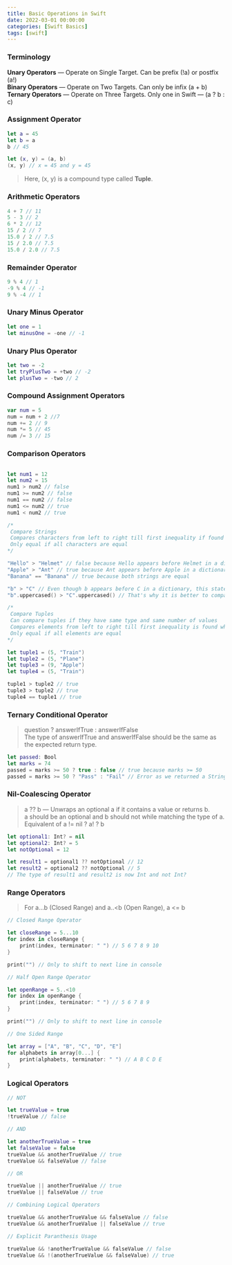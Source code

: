 ```yaml
---
title: Basic Operations in Swift
date: 2022-03-01 00:00:00
categories: [Swift Basics]
tags: [swift]
---
```


### Terminology

**Unary Operators** — Operate on Single Target. Can be prefix (!a) or postfix (a!)  
**Binary Operators** — Operate on Two Targets. Can only be infix (a + b)  
**Ternary Operators** — Operate on Three Targets. Only one in Swift — (a ? b : c)  

### Assignment Operator

```swift
let a = 45
let b = a
b // 45

let (x, y) = (a, b)
(x, y) // x = 45 and y = 45
```
> Here, (x, y) is a compound type called **Tuple**.

### Arithmetic Operators

```swift
4 + 7 // 11
5 - 3 // 2
6 * 2 // 12
15 / 2 // 7
15.0 / 2 // 7.5
15 / 2.0 // 7.5
15.0 / 2.0 // 7.5
```

### Remainder Operator

```swift
9 % 4 // 1
-9 % 4 // -1
9 % -4 // 1
```

### Unary Minus Operator

```swift
let one = 1
let minusOne = -one // -1
```

### Unary Plus Operator

```swift
let two = -2
let tryPlusTwo = +two // -2
let plusTwo = -two // 2
```

### Compound Assignment Operators

```swift
var num = 5
num = num + 2 //7
num += 2 // 9
num *= 5 // 45
num /= 3 // 15
```

### Comparison Operators

```swift

let num1 = 12
let num2 = 15
num1 > num2 // false
num1 >= num2 // false
num1 == num2 // false
num1 <= num2 // true
num1 < num2 // true

/*
 Compare Strings
 Compares characters from left to right till first inequality if found which decides the result of the comparison
 Only equal if all characters are equal
*/

"Hello" > "Helmet" // false because Hello appears before Helmet in a dictionary
"Apple" > "Ant" // true because Ant appears before Apple in a dictionary
"Banana" == "Banana" // true because both strings are equal

"b" > "C" // Even though b appears before C in a dictionary, this statement is true
"b".uppercased() > "C".uppercased() // That's why it is better to compare strings after converting them both to uppercase or lowercase

/*
 Compare Tuples
 Can compare tuples if they have same type and same number of values
 Compares elements from left to right till first inequality is found which then decides the result of the comparison
 Only equal if all elements are equal
*/

let tuple1 = (5, "Train")
let tuple2 = (5, "Plane")
let tuple3 = (9, "Apple")
let tuple4 = (5, "Train")

tuple1 > tuple2 // true
tuple3 > tuple2 // true
tuple4 == tuple1 // true
```

### Ternary Conditional Operator

> question ? answerIfTrue : answerIfFalse  
> The type of answerIfTrue and answerIfFalse should be the same as the expected return type.

```swift
let passed: Bool
let marks = 74
passed = marks >= 50 ? true : false // true because marks >= 50
passed = marks >= 50 ? "Pass" : "Fail" // Error as we returned a String from the operator when a Boolean was expected
```

### Nil-Coalescing Operator

> a ?? b — Unwraps an optional a if it contains a value or returns b.  
> a should be an optional and b should not while matching the type of a.  
> Equivalent of a != nil ? a! ? b  

```swift
let optional1: Int? = nil
let optional2: Int? = 5
let notOptional = 12

let result1 = optional1 ?? notOptional // 12
let result2 = optional2 ?? notOptional // 5
// The type of result1 and result2 is now Int and not Int?
```

### Range Operators

> For a…b (Closed Range) and a..<b (Open Range), a <= b

```swift
// Closed Range Operator

let closeRange = 5...10
for index in closeRange {
    print(index, terminator: " ") // 5 6 7 8 9 10
}

print("") // Only to shift to next line in console

// Half Open Range Operator

let openRange = 5..<10
for index in openRange {
    print(index, terminator: " ") // 5 6 7 8 9
}

print("") // Only to shift to next line in console

// One Sided Range

let array = ["A", "B", "C", "D", "E"]
for alphabets in array[0...] {
    print(alphabets, terminator: " ") // A B C D E
}
```

### Logical Operators

```swift
// NOT

let trueValue = true
!trueValue // false

// AND

let anotherTrueValue = true
let falseValue = false
trueValue && anotherTrueValue // true
trueValue && falseValue // false

// OR

trueValue || anotherTrueValue // true
trueValue || falseValue // true

// Combining Logical Operators

trueValue && anotherTrueValue && falseValue // false
trueValue && anotherTrueValue || falseValue // true

// Explicit Paranthesis Usage

trueValue && !anotherTrueValue && falseValue // false
trueValue && !(anotherTrueValue && falseValue) // true
```